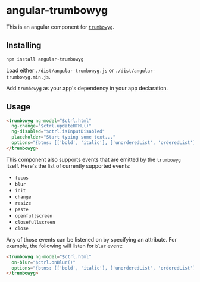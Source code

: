# angular-trumbowyg

This is an angular component for [`trumbowyg`](https://github.com/Alex-D/Trumbowyg).

## Installing

`npm install angular-trumbowyg`

Load either `./dist/angular-trumbowyg.js` or `./dist/angular-trumbowyg.min.js`.

Add `trumbowyg` as your app's dependency in your app declaration.

## Usage

```html
<trumbowyg ng-model="$ctrl.html"
  ng-change="$ctrl.updateHTML()"
  ng-disabled="$ctrl.isInputDisabled"
  placeholder="Start typing some text..."
  options="{btns: [['bold', 'italic'], ['unorderedList', 'orderedList']]}">
</trumbowyg>
```

This component also supports events that are emitted by the `trumbowyg` itself. Here's the list of currently supported events:


- `focus`
- `blur`
- `init`
- `change`
- `resize`
- `paste`
- `openfullscreen`
- `closefullscreen`
- `close`

Any of those events can be listened on by specifying an attribute. For example, the following will listen for `blur` event:

```html
<trumbowyg ng-model="$ctrl.html"
  on-blur="$ctrl.onBlur()"
  options="{btns: [['bold', 'italic'], ['unorderedList', 'orderedList']]}">
</trumbowyg>
```
